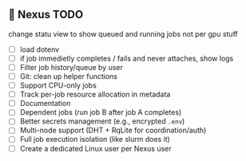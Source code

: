 ## 🚧 Nexus TODO

change statu view to show queued and running jobs not per gpu stuff

- [ ] load dotenv
- [ ] if job immedietly completes / fails and never attaches, show logs
- [ ] Filter job history/queue by user
- [ ] Git: clean up helper functions
- [ ] Support CPU-only jobs
- [ ] Track per-job resource allocation in metadata
- [ ] Documentation
- [ ] Dependent jobs (run job B after job A completes)
- [ ] Better secrets management (e.g., encrypted `.env`)
- [ ] Multi-node support (DHT + RqLite for coordination/auth)
- [ ] Full job execution isolation (like slurm does it)
- [ ] Create a dedicated Linux user per Nexus user
